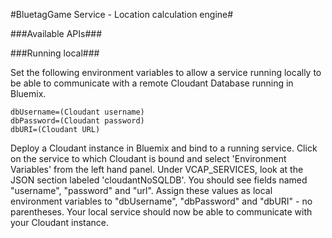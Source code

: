#BluetagGame Service - Location calculation engine#

###Available APIs###



###Running local###

Set the following environment variables to allow a service running locally to be able to communicate with a remote Cloudant Database running in Bluemix. 

	dbUsername=(Cloudant username)
	dbPassword=(Cloudant password)
	dbURI=(Cloudant URL)

Deploy a Cloudant instance in Bluemix and bind to a running service. Click on the service to which Cloudant is bound and select 'Environment Variables' from the left hand panel. Under VCAP_SERVICES, look at the JSON section labeled 'cloudantNoSQLDB'. You should see fields named "username", "password" and "url". Assign these values as local environment variables to "dbUsername", "dbPassword" and "dbURI" - no parentheses. Your local service should now be able to communicate with your Cloudant instance.
